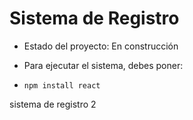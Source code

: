 <h1> Sistema de Registro</h1>

- Estado del proyecto: En construcción

- Para ejecutar el sistema, debes poner:

- ```npm install react```

 sistema de registro 2
